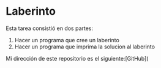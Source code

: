 # Laberinto

Esta tarea consistió en dos partes:
1) Hacer un programa que cree un laberinto
2) Hacer un programa que imprima la solucion al laberinto

Mi dirección de este repositorio es el siguiente:[GitHub](
